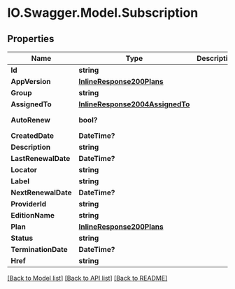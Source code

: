 # IO.Swagger.Model.Subscription
## Properties

Name | Type | Description | Notes
------------ | ------------- | ------------- | -------------
**Id** | **string** |  | 
**AppVersion** | [**InlineResponse200Plans**](InlineResponse200Plans.md) |  | [optional] 
**Group** | **string** |  | [optional] 
**AssignedTo** | [**InlineResponse2004AssignedTo**](InlineResponse2004AssignedTo.md) |  | [optional] 
**AutoRenew** | **bool?** |  | [default to false]
**CreatedDate** | **DateTime?** |  | 
**Description** | **string** |  | [optional] 
**LastRenewalDate** | **DateTime?** |  | [optional] 
**Locator** | **string** |  | [optional] 
**Label** | **string** |  | [optional] 
**NextRenewalDate** | **DateTime?** |  | [optional] 
**ProviderId** | **string** |  | [optional] 
**EditionName** | **string** |  | [optional] 
**Plan** | [**InlineResponse200Plans**](InlineResponse200Plans.md) |  | [optional] 
**Status** | **string** |  | [optional] 
**TerminationDate** | **DateTime?** |  | [optional] 
**Href** | **string** |  | [optional] 

[[Back to Model list]](../README.md#documentation-for-models) [[Back to API list]](../README.md#documentation-for-api-endpoints) [[Back to README]](../README.md)


